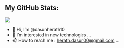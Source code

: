 
## My GitHub Stats:
<img 
   src="https://github-readme-stats.vercel.app/api?username=dasunherath10&show_icons=true&bg_color=#345f56" 
/>


- 👋 Hi, I’m @dasunherath10
- 👀 I’m interested in new technologies ...
- 📫 How to reach me : herath.dasun00@gmail.com ...

